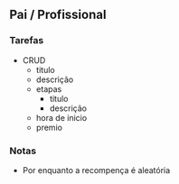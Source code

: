 ## Pai / Profissional

### Tarefas
- CRUD
  - titulo
  - descrição
  - etapas
    - titulo
    - descrição
  - hora de inicio
  - premio

### Notas

- Por enquanto a recompença é aleatória